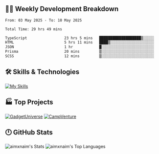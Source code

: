 

## 🧑‍💻 Weekly Development Breakdown

<!--START_SECTION:waka-->

```txt
From: 03 May 2025 - To: 10 May 2025

Total Time: 29 hrs 49 mins

TypeScript                 23 hrs 5 mins   ███████████████████▒░░░░░   77.41 %
HTML                       5 hrs 11 mins   ████▒░░░░░░░░░░░░░░░░░░░░   17.38 %
JSON                       1 hr            █░░░░░░░░░░░░░░░░░░░░░░░░   03.36 %
Prisma                     20 mins         ▒░░░░░░░░░░░░░░░░░░░░░░░░   01.12 %
SCSS                       12 mins         ▒░░░░░░░░░░░░░░░░░░░░░░░░   00.70 %
```

<!--END_SECTION:waka-->

## 🛠️ Skills & Technologies

[![My Skills](https://skillicons.dev/icons?i=angular,react,docker,mongodb,nodejs,express,github,bootstrap,prisma,postman,postgres&perline=8)](https://skillicons.dev)

## 🏭 Top Projects

[![GadgetUniverse](https://github-readme-stats.vercel.app/api/pin/?username=aimxnaim&repo=GadgetUniverse&theme=dark)](https://github.com/aimxnaim/GadgetUniverse)
[![CampVenture](https://github-readme-stats.vercel.app/api/pin/?username=aimxnaim&repo=CampVenture&theme=dark)](https://github.com/aimxnaim/CampVenture)

## 🕛 GitHub Stats

![aimxnaim's Stats](https://github-readme-stats.vercel.app/api?username=aimxnaim&theme=tokyonight&show_icons=true&hide_border=true&count_private=true)
![aimxnaim's Top Languages](https://github-readme-stats.vercel.app/api/top-langs/?username=aimxnaim&theme=tokyonight&show_icons=true&hide_border=true&layout=compact)




